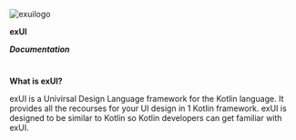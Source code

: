 ![exuilogo](https://github.com/user-attachments/assets/63455126-389c-4152-89f8-edd8fe50c807) 

**exUI**

***Documentation***

#

**What is exUI?**

exUI is a Univirsal Design Language framework for the Kotlin language. It provides all the recourses for your UI design in 1 Kotlin framework. exUI is designed to be similar to Kotlin so Kotlin developers can get familiar with exUI.

#
